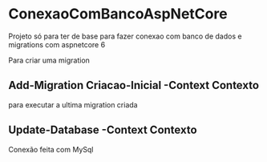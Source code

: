 # ConexaoComBancoAspNetCore
Projeto só para ter de base para fazer conexao com banco de dados e migrations com aspnetcore 6

Para criar uma migration 

## Add-Migration Criacao-Inicial -Context Contexto

para executar a ultima migration criada

## Update-Database -Context Contexto

Conexão feita com MySql
